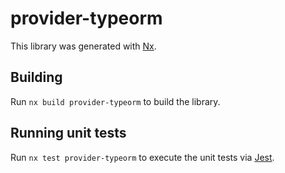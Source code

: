 # provider-typeorm

This library was generated with [Nx](https://nx.dev).

## Building

Run `nx build provider-typeorm` to build the library.

## Running unit tests

Run `nx test provider-typeorm` to execute the unit tests via [Jest](https://jestjs.io).

